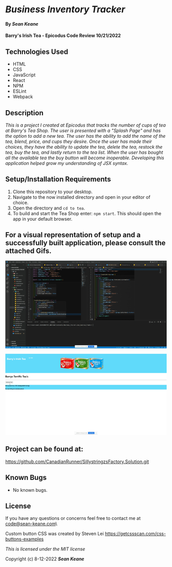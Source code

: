 # _Business Inventory Tracker_

#### By _**Sean Keane**_

#### Barry's Irish Tea - Epicodus Code Review 10/21/2022

## Technologies Used

* HTML
* CSS
* JavaScript
* React
* NPM
* ESLint
* Webpack


## Description
_This is a project I created at Epicodus that tracks the number of cups of tea at Barry's Tea Shop.   The user is presented with a "Splash Page" and has the option to add a new tea. The user has the ability to add the name of the tea, blend, price, and cups they desire. Once the user has made their choices, they have the ability to update the tea, delete the tea, restock the tea, buy the tea, and lastly return to the tea list.  When the user has bought all the available tea the buy button will become inoperable.  Developing this application helped grow my understanding of JSX syntax._


## Setup/Installation Requirements

1) Clone this repository to your desktop.
2) Navigate to the now installed directory and open in your editor of choice.
3) Open the directory and `cd to tea`.
7) To build and start the Tea Shop enter: `npm start`.  This should open the app in your default browser.

## For a visual representation of setup and a successfully built application, please consult the attached Gifs.

![Setup](Barrys_Setup.gif)

![BuiltApp](Deployed_App.gif)

## Project can be found at:
https://github.com/CanadianRunner/SillystringzsFactory.Solution.git

## Known Bugs

* No known bugs.


## License

If you have any questions or concerns feel free to contact me at code@sean-keane.com\

Custom button CSS was created by Steven Lei https://getcssscan.com/css-buttons-examples 

*This is licensed under the MIT license*

Copyright (c) 8-12-2022 **_Sean Keane_**

